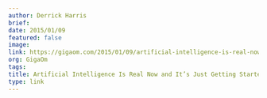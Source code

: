 ```yaml
---
author: Derrick Harris
brief:
date: 2015/01/09
featured: false
image:
link: https://gigaom.com/2015/01/09/artificial-intelligence-is-real-now-and-its-just-getting-started/
org: GigaOm
tags:
title: Artificial Intelligence Is Real Now and It’s Just Getting Started
type: link
---
```

